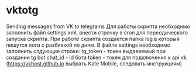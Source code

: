# vktotg
Sending messages from VK to telegrams
Для работы скрипта необходимо заполнить файл settings.xml, внести строчку в cron для переодического запуска скрипта. При работе скрипта создается папка log в который пишутся логи с разбивкой по дням.
В файле settings необходимо заполнить слдующие строки:
tg_token - токен выдаваемый при создании tg bot
chat_id - id бота
token - токен для подключения к api vk (https://vkhost.github.io выбрать Kate Mobile, следовать инструкциям)
